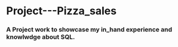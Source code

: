 # Project---Pizza_sales
### A Project work to showcase my in_hand experience and knowlwdge about SQL.
